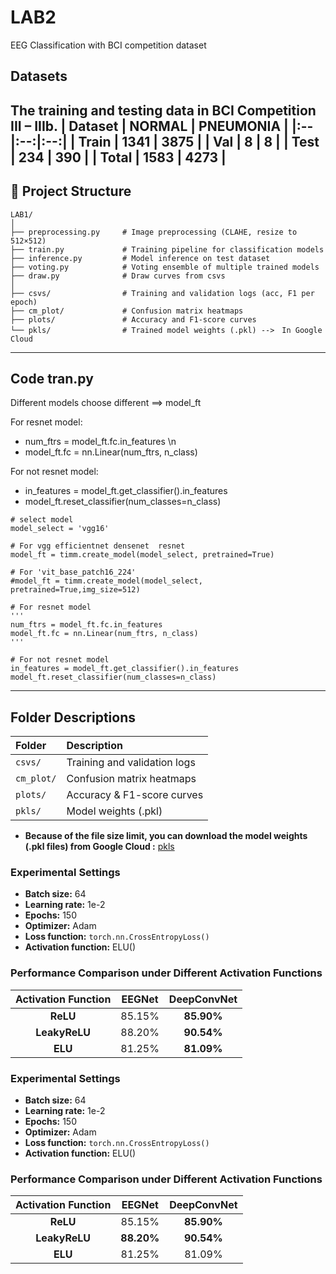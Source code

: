 # LAB2
EEG Classification with BCI competition dataset

## Datasets
The training and testing data in BCI Competition III – IIIb.
| Dataset | NORMAL | PNEUMONIA |
|:--|:--:|:--:|
| Train | **1341** | **3875** |
| Val | **8** | **8** |
| Test | **234** | **390** |
| **Total** | **1583** | **4273** |
---

## 📁 Project Structure
```
LAB1/
│
├── preprocessing.py     # Image preprocessing (CLAHE, resize to 512×512)
├── train.py             # Training pipeline for classification models
├── inference.py         # Model inference on test dataset
├── voting.py            # Voting ensemble of multiple trained models
├── draw.py              # Draw curves from csvs
│
├── csvs/                # Training and validation logs (acc, F1 per epoch)
├── cm_plot/             # Confusion matrix heatmaps
├── plots/               # Accuracy and F1-score curves
└── pkls/                # Trained model weights (.pkl) -->　In Google Cloud
```
---
## Code tran.py
Different models choose different ==> model_ft

For resnet model:
- num_ftrs = model_ft.fc.in_features \n
- model_ft.fc = nn.Linear(num_ftrs, n_class) 

For not resnet model:
- in_features = model_ft.get_classifier().in_features
- model_ft.reset_classifier(num_classes=n_class)
```
# select model
model_select = 'vgg16'

# For vgg efficientnet densenet  resnet
model_ft = timm.create_model(model_select, pretrained=True)

# For 'vit_base_patch16_224'
#model_ft = timm.create_model(model_select, pretrained=True,img_size=512) 

# For resnet model
'''
num_ftrs = model_ft.fc.in_features
model_ft.fc = nn.Linear(num_ftrs, n_class)
'''

# For not resnet model
in_features = model_ft.get_classifier().in_features
model_ft.reset_classifier(num_classes=n_class)
```
---
## Folder Descriptions

| Folder | Description |
|:--|:--|
| `csvs/` | Training and validation logs | 
| `cm_plot/` | Confusion matrix heatmaps | 
| `plots/` | Accuracy & F1-score curves |
| `pkls/` | Model weights (.pkl) | 
- **Because of the file size limit, you can download the model weights (.pkl files) from Google Cloud :** [pkls](https://drive.google.com/drive/folders/1MaRhkFk5fxD5Tn6RfLvimDjYHDQ80gMe?usp=sharing)


### Experimental Settings
- **Batch size:** 64  
- **Learning rate:** 1e-2  
- **Epochs:** 150  
- **Optimizer:** Adam  
- **Loss function:** `torch.nn.CrossEntropyLoss()`  
- **Activation function:** ELU()
### Performance Comparison under Different Activation Functions

| Activation Function |  EEGNet  | DeepConvNet |
|:--------------------:|:----------:|:------------:|
| **ReLU**       | 85.15% | **85.90%** |
| **LeakyReLU**  | 88.20% | **90.54%** |
| **ELU**        | 81.25% | **81.09%** |

### Experimental Settings
- **Batch size:** 64  
- **Learning rate:** 1e-2  
- **Epochs:** 150  
- **Optimizer:** Adam  
- **Loss function:** `torch.nn.CrossEntropyLoss()`  
- **Activation function:** ELU()
### Performance Comparison under Different Activation Functions

| Activation Function |   EEGNet   | DeepConvNet |
|:--------------------:|:----------:|:------------:|
| **ReLU**             |   85.15%   |   **85.90%** |
| **LeakyReLU**        | **88.20%** |   **90.54%** |
| **ELU**              |   81.25%   |    81.09%    |



